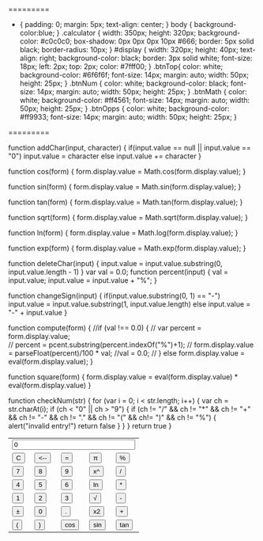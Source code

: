 <head>
  <script language="javascript"></script>
</head>
<form name="sci-calc">
 <table class="calculator" cellspacing="0" cellpadding="1">
   <tr>
     <td colspan="5"><input id="display" name="display" value="0" size="28" maxlength="25"></td>
   </tr>
   <tr>
     <td><input type="button" class="btnTop" name="btnTop" value="C" onclick="this.form.display.value=  0 "></td>
     <td><input type="button" class="btnTop" name="btnTop" value="<--" onclick="deleteChar(this.form.display)"></td>
     <td><input type="button" class="btnTop" name="btnTop" value="=" onclick="if(checkNum(this.form.display.value)) { compute(this.form) }"></td>
     <td><input type="button" class="btnOpps" name="btnOpps" value="&#960;" onclick="addChar(this.form.display,'3.14159265359')"></td>
     <td><input type="button" class="btnMath" name="btnMath" value="%" onclick=" percent(this.form.display)"></td>
   </tr>
   <tr>
     <td><input type="button" class="btnNum" name="btnNum" value="7" onclick="addChar(this.form.display, '7')"></td>
     <td><input type="button" class="btnNum" name="btnNum" value="8" onclick="addChar(this.form.display, '8')"></td>
     <td><input type="button" class="btnNum" name="btnNum" value="9" onclick="addChar(this.form.display, '9')"></td>
     <td><input type="button" class="btnOpps" name="btnOpps" value="x&#94;" onclick="if(checkNum(this.form.display.value)) { exp(this.form) }"></td>
     <td><input type="button" class="btnMath" name="btnMath" value="/" onclick="addChar(this.form.display, '/')"></td>
   <tr>
     <td><input type="button" class="btnNum" name="btnNum" value="4" onclick="addChar(this.form.display, '4')"></td>
     <td><input type="button" class="btnNum" name="btnNum" value="5" onclick="addChar(this.form.display, '5')"></td>
     <td><input type="button" class="btnNum" name="btnNum" value="6" onclick="addChar(this.form.display, '6')"></td>
     <td><input type="button" class="btnOpps" name="btnOpps" value="ln" onclick="if(checkNum(this.form.display.value)) { ln(this.form) }"></td>
     <td><input type="button" class="btnMath" name="btnMath" value="*" onclick="addChar(this.form.display, '*')"></td>
   </tr>
   <tr>
     <td><input type="button" class="btnNum" name="btnNum" value="1" onclick="addChar(this.form.display, '1')"></td>
     <td><input type="button" class="btnNum" name="btnNum" value="2" onclick="addChar(this.form.display, '2')"></td>
     <td><input type="button" class="btnNum" name="btnNum" value="3" onclick="addChar(this.form.display, '3')"></td>
     <td><input type="button" class="btnOpps" name="btnOpps" value="&radic;" onclick="if(checkNum(this.form.display.value)) { sqrt(this.form) }"></td>
     <td><input type="button" class="btnMath" name="btnMath" value="-" onclick="addChar(this.form.display, '-')"></td>
   </tr>
   <tr>
     <td><input type="button" class="btnMath" name="btnMath" value="&#177" onclick="changeSign(this.form.display)"></td>
     <td><input type="button" class="btnNum" name="btnNum" value="0" onclick="addChar(this.form.display, '0')"></td>
     <td><input type="button" class="btnMath" name="btnMath" value="&#46;" onclick="addChar(this.form.display, '&#46;')"></td>
     <td><input type="button" class="btnOpps" name="btnOpps" value="x&#50;" onclick="if(checkNum(this.form.display.value)) { square(this.form) }"></td>
     <td><input type="button" class="btnMath" name="btnMath" value="+" onclick="addChar(this.form.display, '+')"></td>
   </tr>
   <tr>
     <td><input type="button" class="btnMath" name="btnMath" value="(" onclick="addChar(this.form.display, '(')"></td>
     <td><input type="button" class="btnMath" name="btnMath" value=")" onclick="addChar(this.form.display,')')"></td>
     <td><input type="button" class="btnMath" name="btnMath" value="cos" onclick="if(checkNum(this.form.display.value)) { cos(this.form) }"></td>
     <td><input type="button" class="btnMath" name="btnMath" value="sin" onclick="if(checkNum(this.form.display.value)) { sin(this.form) }"></td>
     <td><input type="button" class="btnMath" name="btnMath" value="tan" onclick="if(checkNum(this.form.display.value)) { tan(this.form) }"></td>
  </tr>
 </tabel>
</form>
     
=========

* {
  padding: 0;
  margin: 5px;
  text-align: center;
}
body {
  background-color:blue;
}
.calculator {
  width: 350px;
  height: 320px;
  background-color: #c0c0c0;
  box-shadow: 0px 0px 0px 10px #666;
  border: 5px solid black;
  border-radius: 10px;
}
#display {
  width: 320px;
  height: 40px;
  text-align: right;
  background-color: black;
  border: 3px solid white;
  font-size: 18px;
  left: 2px;
  top: 2px;
  color: #7fff00;
}
.btnTop{
  color: white;
  background-color: #6f6f6f;
  font-size: 14px;
  margin: auto;
  width: 50px;
  height: 25px;
}
.btnNum {
  color: white;
  background-color: black;
  font-size: 14px;
  margin: auto;
  width: 50px;
  height: 25px;
}
.btnMath {
  color: white;
  background-color: #ff4561;
  font-size: 14px;
  margin: auto;
  width: 50px;
  height: 25px;
}
.btnOpps {
  color: white;
  background-color: #ff9933;
  font-size: 14px;
  margin: auto;
  width: 50px;
  height: 25px;
}


=========

function addChar(input, character) {
	if(input.value == null || input.value == "0")
		input.value = character
	else
		input.value += character
}

function cos(form) {
	form.display.value = Math.cos(form.display.value);
}

function sin(form) {
	form.display.value = Math.sin(form.display.value);
}

function tan(form) {
	form.display.value = Math.tan(form.display.value);
}

function sqrt(form) {
	form.display.value = Math.sqrt(form.display.value);
}

function ln(form) {
	form.display.value = Math.log(form.display.value);
}

function exp(form) {
	form.display.value = Math.exp(form.display.value);
}

function deleteChar(input) {
	input.value = input.value.substring(0, input.value.length - 1)
}
var val = 0.0;
function percent(input) {
  val = input.value;
  input.value = input.value + "%";
}

function changeSign(input) {
	if(input.value.substring(0, 1) == "-")
		input.value = input.value.substring(1, input.value.length)
	else
		input.value = "-" + input.value
}

function compute(form) {
  //if (val !== 0.0) {
   // var percent = form.display.value;  
   // percent = pcent.substring(percent.indexOf("%")+1);
   // form.display.value = parseFloat(percent)/100 * val;
    //val = 0.0;
 // } else 
    form.display.value = eval(form.display.value);
  }


function square(form) {
	form.display.value = eval(form.display.value) * eval(form.display.value)
}

function checkNum(str) {
	for (var i = 0; i < str.length; i++) {
		var ch = str.charAt(i);
		if (ch < "0" || ch > "9") {
			if (ch != "/" && ch != "*" && ch != "+" && ch != "-" && ch != "."
				&& ch != "(" && ch!= ")" && ch != "%") {
				alert("invalid entry!")
				return false
				}
			}
		}
		return true
}
